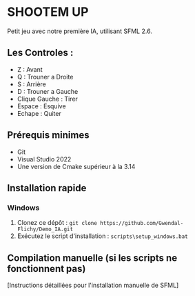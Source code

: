 # SHOOTEM UP

Petit jeu avec notre première IA, utilisant SFML 2.6.

##  Les Controles :

- Z : Avant
- Q : Trouner a Droite
- S : Arrière
- D : Trouner a Gauche
- Clique Gauche : Tirer
- Espace : Esquive
- Echape : Quiter

## Prérequis minimes
- Git
- Visual Studio 2022
- Une version de Cmake supérieur à la 3.14

## Installation rapide

### Windows
1. Clonez ce dépôt : `git clone https://github.com/Gwendal-Flichy/Demo_IA.git`
2. Exécutez le script d'installation : `scripts\setup_windows.bat`

## Compilation manuelle (si les scripts ne fonctionnent pas)

[Instructions détaillées pour l'installation manuelle de SFML]